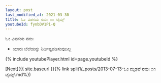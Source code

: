 ```yaml
---
layout: post
last_modified_at: 2021-03-30
title: ಓಂ ವಿಪನಯ ನಮಃ ೧೧ ಟೈಮ್ಸ್
youtubeId: fynbDV1Pi-Q
---
```

 
 
 ಓಂ ವಿಪನಯ ನಮಃ  
 
 -  ಯಾರು ಬೆಲೆಯನ್ನು ನಿರ್ದಿಷ್ಟಪಡಿಸುವುದಿಲ್ಲ 
 
  
 
  
 
 
 
 
 
 


{% include youtubePlayer.html id=page.youtubeId %}
 
[Next]({{ site.baseurl }}{% link  split1/_posts/2013-07-13-ಓಂ ಮೃಢವೆ ನಮಃ ೧೧ ಟೈಮ್ಸ್.md%})
 
